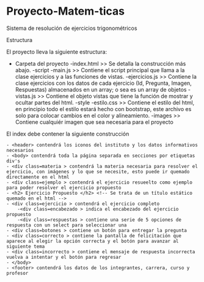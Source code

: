 # Proyecto-Matem-ticas
Sistema de resolución de ejercicios trigonométricos

Estructura

El proyecto lleva la siguiente estructura:

- Carpeta del proyecto
    -index.html >> Se detalla la construcción más abajo.
    -script
        -main.js >> Contiene el script principal que llama a la clase ejercicios y a las funciones de vistas.
        -ejercicios.js >> Contiene la clase ejercicios con los datos de cada ejercicio (Id, Pregunta, Imagen, Respuestas) almacenados en un array; o sea es un array de objetos
        -vistas.js >> Contiene el objeto vistas que tiene la función de mostrar y ocultar partes del html.
    -style
        -estilo.css >> Contiene el estilo del html, en principio todo el estilo estará hecho con bootstrap, este archivo es solo para colocar cambios en el color y alineamiento.
    -images >> Contiene cualquiér imagen que sea necesaria para el proyecto

El index debe contener la siguiente construcción
    
    - <header> contendrá los iconos del instituto y los datos informativos necesarios
    - <body> contendrá toda la página separada en secciones por etiquetas div's
    - <div class=materia > contendrá la materia necesaria para resolver el ejercicio, con imágenes y lo que se necesite, esto puede ir quemado directamente en el html
    - <div class=ejemplo > contendrá el ejercicio resueelto como ejemplo para poder resolver el ejercicio propuesto
    - <h2> Ejercicio Propuesto </h2> <!-- Se trata de un título estático quemado en el html -->
    - <div class=ejercicio > contendrá el ejercicio completo
        -<div class=encabezado > indica el encabezado del ejercicio propuesto
        -<div class=respuestas > contiene una serie de 5 opciones de respuesta con un select para seleccionar una
    - <div class=botones > contiene un botón para entregar la pregunta
    - <div class=correcto > contiene la pantalla de felicitación que aparece al elegir la opción correcta y el botón para avanzar al siguiente tema
    - <div class=incorrecto > contiene el mensaje de respuesta incorrecta vuelva a intentar y el botón para regresar
    - </body>
    - <footer> contendrá los datos de los integrantes, carrera, curso y profesor
